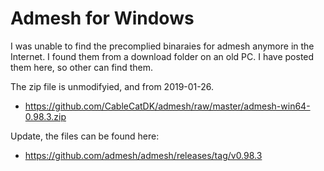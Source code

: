 # Admesh for Windows
I was unable to find the precomplied binaraies for admesh anymore in the Internet. I found them from a download folder on an old PC. I have posted them here, so other can find them.

The zip file is unmodifyied, and from 2019-01-26.
* https://github.com/CableCatDK/admesh/raw/master/admesh-win64-0.98.3.zip

Update, the files can be found here:
* https://github.com/admesh/admesh/releases/tag/v0.98.3
